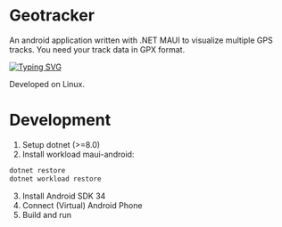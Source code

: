 # Geotracker

An android application written with .NET MAUI to visualize multiple GPS tracks.
You need your track data in GPX format.

[![Typing SVG](https://readme-typing-svg.demolab.com?font=Fira+Code&pause=1000&color=FF3C00&width=435&lines=Work+in+progress)](https://git.io/typing-svg)

Developed on Linux.

# Development
1. Setup dotnet (>=8.0)
2. Install workload maui-android:
```bash
dotnet restore
dotnet workload restore
```
3. Install Android SDK 34
4. Connect (Virtual) Android Phone
5. Build and run
